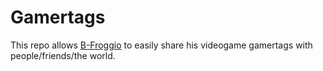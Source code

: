 # Gamertags

This repo allows [B-Froggio](https://bfrogg.io) to easily share his videogame gamertags with people/friends/the world.
